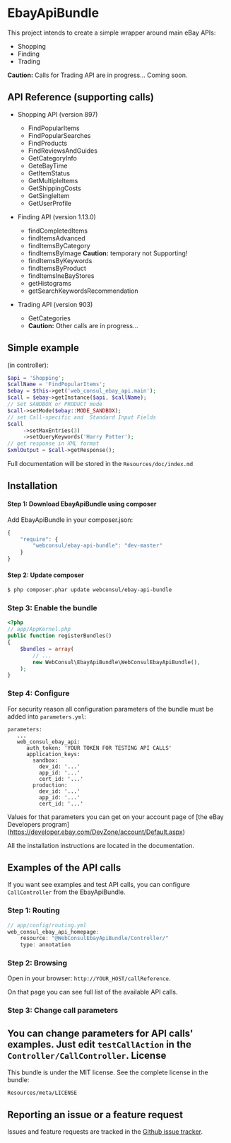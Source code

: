 EbayApiBundle
=============

This project intends to create a simple wrapper around main eBay APIs:

* Shopping
* Finding
* Trading

**Caution:** Calls for Trading API are in progress... Coming soon.

API Reference (supporting calls)
--------------------------------

* Shopping API (version 897)
    *  FindPopularItems
    *  FindPopularSearches
    *  FindProducts
    *  FindReviewsAndGuides
    *  GetCategoryInfo
    *  GeteBayTime
    *  GetItemStatus
    *  GetMultipleItems
    *  GetShippingCosts
    *  GetSingleItem
    * GetUserProfile

* Finding API (version 1.13.0)    
    * findCompletedItems
    * findItemsAdvanced
    * findItemsByCategory
    * findItemsByImage **Caution:** temporary not Supporting!
    * findItemsByKeywords
    * findItemsByProduct
    * findItemsIneBayStores
    * getHistograms
    * getSearchKeywordsRecommendation

* Trading API (version 903)
    * GetCategories
    * **Caution:** Other calls are in progress...

Simple example
-------------

(in controller):

```php
$api = 'Shopping';
$callName = 'FindPopularItems';
$ebay = $this->get('web_consul_ebay_api.main');
$call = $ebay->getInstance($api, $callName);
// Set SANDBOX or PRODUCT mode
$call->setMode($ebay::MODE_SANDBOX);
// set Call-specific and  Standard Input Fields
$call
     ->setMaxEntries(3) 
     ->setQueryKeywords('Harry Potter');
// get response in XML format     
$xmlOutput = $call->getResponse();
```

Full documentation will be stored in the `Resources/doc/index.md`

Installation
------------
#### Step 1: Download EbayApiBundle using composer
Add EbayApiBundle in your composer.json:
```js
{
    "require": {
        "webconsul/ebay-api-bundle": "dev-master"
    }
}
```
#### Step 2: Update composer
``` bash
$ php composer.phar update webconsul/ebay-api-bundle
```
### Step 3: Enable the bundle

``` php
<?php
// app/AppKernel.php
public function registerBundles()
{
    $bundles = array(
        // ...
        new WebConsul\EbayApiBundle\WebConsulEbayApiBundle(),
    );
}
```
### Step 4: Configure
For security reason all configuration parameters of the bundle must be added into `parameters.yml`:
```
parameters:
   ...
   web_consul_ebay_api:
      auth_token: 'YOUR TOKEN FOR TESTING API CALLS'
      application_keys:
        sandbox:
          dev_id: '...'
          app_id: '...'
          cert_id: '...'
        production:
          dev_id: '...'
          app_id: '...'
          cert_id: '...'
```
Values for that parameters you can get on your account page of [the eBay Developers program] (https://developer.ebay.com/DevZone/account/Default.aspx)

All the installation instructions are located in  the documentation.

Examples of the API calls
-----------------
If you want see examples and test API calls, you can configure `CallController` from the EbayApiBundle.
### Step 1: Routing
```js
// app/config/routing.yml
web_consul_ebay_api_homepage:
    resource: "@WebConsulEbayApiBundle/Controller/"
    type: annotation
```
### Step 2: Browsing
Open in your browser: `http://YOUR_HOST/callReference`.

On that page you can see full list of the available API calls.
### Step 3: Change call parameters
You can change parameters for API calls' examples. Just edit `testCallAction` in the `Controller/CallController`.
License
-------
This bundle is under the MIT license. See the complete license in the bundle:

    Resources/meta/LICENSE

Reporting an issue or a feature request
---------------------------------------

Issues and feature requests are tracked in the [Github issue tracker](https://github.com/WebConsul/EbayApiBundle/issues).
